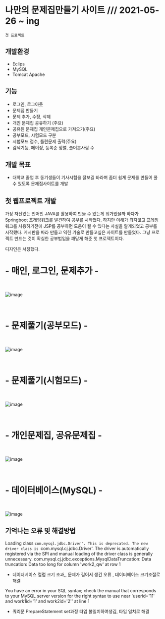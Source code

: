  <h1>나만의 문제집만들기 사이트 ///
	2021-05-26 ~ ing</h1>
    
    첫 프로젝트
	
  <h2>개발환경</h2>
  
  - Eclips
  - MySQL
  - Tomcat Apache
  
  <h2>기능</h2>
  
  - 로그인, 로그아웃
  - 문제집 만들기
  - 문제 추가, 수정, 삭제
  - 개인 문제집 공유하기 (주요)
  - 공유된 문제집 개인문제집으로 가져오기(주요)
  - 공부모드, 시험모드 구분
  - 시험모드 점수, 틀린문제 출력(주요)
  - 검색기능, 페이징, 등록순 정렬, 풀어본사람 수
  
  
  <h2>개발 목표</h2>
  
  - 대학교 졸업 후 동기생들이 기사시험을 잘보길 바라며 좀더 쉽게 문제를 만들어 풀 수 있도록 문제집사이트를 개발


  <h2>첫 웹프로젝트 개발</h2>
  가장 자신있는 언어인 JAVA를 활용하여 만들 수 있는게 뭐가있을까 하다가 Springboot 프레임워크를 발견하여 공부를 시작했다. 하지만 이해가 되지않고 프레임워크를 사용하기전에
  JSP를 공부하면 도움이 될 수 있다는 사실을 알게되었고 공부를 시작했다. 게시판을 따라 만들고 익힌 기술로 만들고싶은 사이트를 만들었다.
  그냥 프로젝트 만드는 것이 확실한 공부법임을 깨닫게 해준 첫 프로젝트이다.
  
  
  
  디자인은 서칭했다.
<br/>
  
  <h1>- 매인, 로그인, 문제추가 -</h1>
  
<br/>
  
  ![image](https://user-images.githubusercontent.com/64072136/120912681-2b7a5e80-c6cc-11eb-9e3d-8c40c453bcda.png)
  
<br/>
  <h1>- 문제풀기(공부모드) -</h1>
  
<br/>
  
  ![image](https://user-images.githubusercontent.com/64072136/120912943-68475500-c6ce-11eb-96d0-7c965d376afa.png)

<br/>

  <h1>- 문제풀기(시험모드) -</h1>
  <br/>
    
    
![image](https://user-images.githubusercontent.com/64072136/120913523-a8a8d200-c6d2-11eb-9c9b-774921a95d63.png)

<br/>
<h1>- 개인문제집, 공유문제집 -</h1>
<br/>

![image](https://user-images.githubusercontent.com/64072136/120913892-587f3f00-c6d5-11eb-85a9-af6caaed2733.png)


<br/>

  <h1>- 데이터베이스(MySQL) -</h1>
  <br/>

![image](https://user-images.githubusercontent.com/64072136/120913749-549eed00-c6d4-11eb-9170-0f925ae0fa24.png)


  
<h2>기억나는 오류 및 해결방법</h2>

Loading class `com.mysql.jdbc.Driver'. This is deprecated. The new driver class is `com.mysql.cj.jdbc.Driver'. The driver is automatically registered via the SPI and manual loading of the driver class is generally unnecessary.
com.mysql.cj.jdbc.exceptions.MysqlDataTruncation: Data truncation: Data too long for column 'work2_qw' at row 1
 - 데이터베이스 컬럼 크기 초과,, 문제가 길어서 생긴 오류 , 데이터베이스 크기조절로해결
  
You have an error in your SQL syntax; check the manual that corresponds to your MySQL server version for the right syntax to use near 'userid='11' and work1id='1' and work2id='2'' at line 1
 - 쿼리문 PrepareStatement set과정 타입 불일치하여생김, 타입 일치로 해결
  
